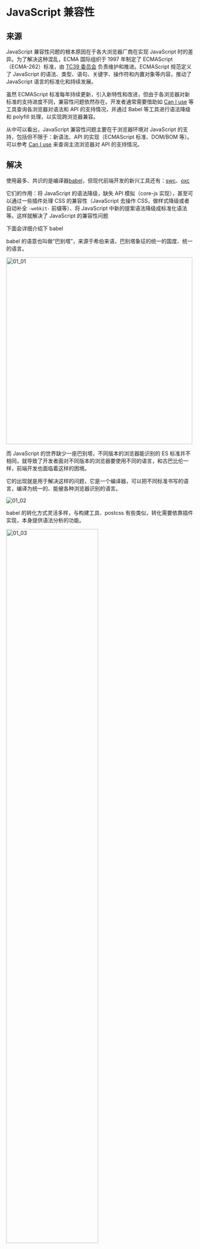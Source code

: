 # JavaScript 兼容性

## 来源

JavaScript 兼容性问题的根本原因在于各大浏览器厂商在实现 JavaScript 时的差异。为了解决这种混乱，ECMA 国际组织于 1997 年制定了 ECMAScript（ECMA-262）标准，由 [TC39 委员会](https://github.com/tc39/ecma262) 负责维护和推进。ECMAScript 规范定义了 JavaScript 的语法、类型、语句、关键字、操作符和内置对象等内容，推动了 JavaScript 语言的标准化和持续发展。

虽然 ECMAScript 标准每年持续更新，引入新特性和改进，但由于各浏览器对新标准的支持进度不同，兼容性问题依然存在。开发者通常需要借助如 [Can I use](https://caniuse.com/) 等工具查询各浏览器对语法和 API 的支持情况，并通过 Babel 等工具进行语法降级和 polyfill 处理，以实现跨浏览器兼容。

从中可以看出，JavaScript 兼容性问题主要在于浏览器环境对 JavaScript 的支持，包括但不限于：新语法、API 的实现（ECMAScript 标准、DOM/BOM 等）。可以参考 [Can I use](https://caniuse.com/) 来查询主流浏览器对 API 的支持情况。

## 解决

使用最多、共识的是编译器[babel](https://babeljs.io/)，但现代前端开发的新兴工具还有：[swc](https://github.com/swc-project/swc)、[oxc](https://github.com/oxc-project/oxc)

它们的作用：将 JavaScript 的语法降级，缺失 API 模拟（core-js 实现），甚至可以通过一些插件处理 CSS 的兼容性（JavaScript 去操作 CSS，做样式降级或者自动补全 `-webkit-` 前缀等）、将 JavaScript 中新的提案语法降级成标准化语法等。这样就解决了 JavaScript 的兼容性问题

下面会详细介绍下 babel

babel 的语意也叫做“巴别塔”，来源于希伯来语，巴别塔象征的统一的国度、统一的语言。

<img src="./../.images/chapter-4/01_01.png" alt="01_01" style="height: 500px" />

而 JavaScript 的世界缺少一座巴别塔，不同版本的浏览器能识别的 ES 标准并不相同，就导致了开发者面对不同版本的浏览器要使用不同的语言，和古巴比伦一样，前端开发也面临着这样的困境。

它的出现就是用于解决这样的问题，它是一个编译器，可以把不同标准书写的语言，编译为统一的、能被各种浏览器识别的语言。

<img src="./../.images/chapter-4/01_02.png" alt="01_02" />

babel 的转化方式灵活多样，与构建工具、postcss 有些类似，转化需要依靠插件实现，本身提供语法分析的功能。

<img src="./../.images/chapter-4/01_03.png" alt="01_03" style="width: 70%"/>

## Babel

官网：[babel](https://babeljs.io/)，中文网：[babel 中文网](https://babel.nodejs.cn/)

babel测试工具：[babel训练场](https://babeljs.io/repl)

### 使用

单独使用 babel，需要使用到`@babel/cli`和`@babel/core`这两个库。

`@babel/cli`：babel 核心库，提供了编译所需的所有 api

`@babel/core`：提供一个命令行工具，调用核心库的 api 完成编译

1. 安装：

   ```shell
   pnpm add -D @babel/core @babel/cli
   ```

2. 使用`@babel/cli`编译：

   ```shell
   # 按文件编译，--out-file 可以缩写为 -o，
   npx babel target.js --out-file output.js

   # 案目录编译, --out-dir 可以缩写为 -d
   npx babel src --out-dir lib
   ```

   其中还可以指定参数：

   - --watch（可以缩写为-w）可以在每次更改文件时编译文件

   - --source-maps（可以缩写为-s）来添加映射文件

   更多命令行参数参考：[docs babel-cli](https://babel.nodejs.cn/docs/babel-cli)

3. 使用 babel 插件

   一般情况下，我们使用 babel 的大部分功能是基于插件的，要启用这个功能需要

   - 使用 babel 的配置文件（babel 编译的入口）

     可以是`babel.config.json`、`.babel.json`、`.babelrc`，甚至可以在`package.json`中配置选项

     配置文件内容结构类似于：

     ```json
     {
     	"presets": [...],
         "plugins": [...]
     }
     ```

   - 根据经验、文档、插件仓库（自己手写也行）选择插件或者预设

     大部分情况下都会使用的到：@babel/preset-env 这个预设

     如果说你用框架是 react，使用 babel 时会用到 @babel/preset-react , 这个主要针对于 react ，比如它的 jsx 文件

     还有 TypeScript，使用 babel 时会用到 @babel/preset-typescript。

     插件仓库主要是一些语法转换插件（解析新的或者实验性 JavaScript 语法转换成向后兼容的 JavaScript 语法）、模块格式转化插件、预设插件等，地址：[插件列表](https://babel.nodejs.cn/docs/plugins-list)

     ::: tip 什么是预设呢？

     预设是多个插件的集合，配置预设可以节省必要插件的安装和配置项

     :::

   - 启用 babel 实时编译（自定义命令行参数）

     ```shell
     # 示例
     npx babel src -d dist -w
     ```

### babel预设

babel预设是一组插件的集合。

babel 配置文件中的`preset`就是配置**预设**的地方，需要注意的是 babel 预设的加载是有**顺序**的，是**从后往前**的，如果配置的预设有使用到同一个插件，那么最新的会覆盖旧的。

这里详细讲一下 babel 的 `@babel/preset-env` 预设，也是最常用的预设。下面是该预设包含的插件（截至2025年babel官网）:

<img src="./../.images/chapter-4/01_04.png" />

作用：使用最新的 JavaScript，而无需微观管理目标环境需要哪些**语法转换**和**API 转换**。这既让你的生活更轻松，也让 JavaScript 包更小！

| **转换类型** | **处理对象**            | **配置工具**                   | **示例**                        |
| :----------- | :---------------------- | :----------------------------- | :------------------------------ |
| **语法转换** | 新语法（ES6+ 语法特性） | `@babel/preset-env` + 语法插件 | 箭头函数、类、解构、可选链 `?.` |
| **API 转换** | 新 API（内置对象/方法） | `core-js` + `useBuiltIns` 配置 | `Promise`、`Array.includes()`   |

在这一节的配置项就涉及到了**API 转换**，至于**语法转换**在下一节[babel 插件](/knowledge/第四章文档.html#babel插件)中涉及

:::tip 预设`@babel/preset-env `会用上所有插件吗🧐

实际上不会，该预设会根据所包含的浏览器，自动选用插件集合，这个策略取决插件转换的语法在包含的浏览器中是否有必要。很显然，这个策略会非常合理，毕竟如果一种JavaScript语法能够在所包含的浏览器上运行，其转换这个语法的插件也没有必要使用。

> 这里提到的"预设会根据所包含的浏览器"，后面可以根据该预设的配置项配置。

:::

安装：

```shell
pnpm add -D @babel/preset-env
```

配置项：

```json
{
  "preset": [
    [
      "@babel/preset-env",
      {
        // 配置项 假设下面配置存在
        "a": "a1" // [!code ++]
      }
    ]
  ]
}
```

@babel/preset-env 预设也对[browserslist](https://github.com/browserslist/browserslist)进行了集成，可以通过选项 targets 来配置（需要将`ignoreBrowserslistConfig`置为 true），如:

```json
{
  "preset": [
    [
      "@babel/preset-env",
      {
        "ignoreBrowserslistConfig": true, // [!code ++]
        "targets": {
          // [!code ++]
          "chrome": "58", // [!code ++]
          "ie": "11" // [!code ++]
        } // [!code ++]
      }
    ]
  ]
}
```

但通常情况下，会使用[browserslist](https://github.com/browserslist/browserslist)指定的配置文件，往往是`.browserslistrc`文件，因为工程化生态系统中，像 postcss、stylelint 等一些工具也会使用到它，如：

```
last 10 version
> 1%
not ie <= 8
```

::: details 那 browserslist 是什么？

它的作用是通过其配置文件去涵盖你想要**兼容的浏览器范围**，它的语法使用需要参考：[Browserslist](https://browsersl.ist/)，下面使用一个示例（语法使用在左侧有文档）：

<img src="./../.images/chapter-4/01_05.png" />

:::

那么接下来讲一下这个预设常用的几个配置项：

1. usebuiltins

   用于如何处理 polyfill，默认为 false，也就是禁用 polyfill。使用"usage"或者"entry"才会引入 core-js 作为 polyfill，而"usage"和"entry"的区别在于："usage"是按需引入（仅添加代码中实际用到的 API 的 polyfill），"entry"是全量引入（根据目标浏览器，一次性引入所有可能缺失的提案 polyfill）

2. core-js

   一般情况下传递一个对象，如果是字符串代表版本，如：`"core-js": "3.41"`

   version: 指定`core-js`的版本

   shippedProposals: 是否启用浏览器中发布了一段时间的提案 polyfill 和转换

3. modules

   这个配置将启用将 ES 模块语法转换为另一种模块类型，将此设置为 `false` 将保留 ES 模块。仅当你打算将原生 ES 模块发送到浏览器时才使用此选项。如果你使用 Babel 的 bundler，默认的 `modules: "auto"` 总是首选。

   这个配置可以是 "amd" | "umd" | "systemjs" | "commonjs" | "cjs" | "auto" | false

4. ignoreBrowserslistConfig

   用于指示 Babel 是否忽略项目中的 Browserslist 配置文件，默认为 false

   如果启用（true）时，通常和 target 搭配

5. includes 和 exclude

   includes 选项指定一个字符串数组，每一个字符串元素也就是babel插件的名称，强制使用每个babel插件，可选用的有效字符串：[babel插件](https://github.com/babel/babel/blob/main/packages/babel-preset-env/src/available-plugins.ts) 和 内置插件（[核心 js@3](https://github.com/babel/babel/blob/master/packages/babel-preset-env/src/polyfills/corejs3/built-in-definitions.js) 和 [核心 js@2](https://github.com/babel/babel/blob/master/packages/babel-preset-env/src/polyfills/corejs2/built-in-definitions.js)）

   exclude 选项指定一个始终排除/删除的插件数组。可能的选项与上面的include选项相同

::: details 什么是 polyfill（垫片）?

它是指一段 JavaScript 代码，它用于在现代浏览器中“模拟”或“填充”哪些旧版本浏览器原生不支持的 JavaScript API、HTML 5 功能或者 CSS 特性

polyfill（垫片）的目的是：让开发者能够使用最新的 Web 标准特性进行开发，同时确保这些特性在老旧或不支持它们的浏览器中也能基本正常运行，从而提升跨浏览器的兼容性。

比如从 [Can I use](https://caniuse.com/) 查找 Array.prototype.with API（ES2023 新出的）：

<img src="./../.images/chapter-4/01_06.png" />

发现我们需要兼容 IE 和 一些不知道是否实现的其他浏览器（如 UC Browser for Android 等），我通过 babel 引入 polyfill，查看编译后结果：

<img src="./../.images/chapter-4/01_07.png" />

但是在使用 babel 的 polyfill 需要注意一点，就是图片上`core-js`做 polyfill 的库，它是对 **ECMAScript 标准 API**做垫片处理，不对 Web API 做垫片处理（比如：浏览器环境的 fetch）

:::

其他的预设感兴趣可以自己去探索：[babel presets](https://babel.nodejs.cn/docs/presets)

这里还推荐一个预设[babel-minify](https://github.com/babel/minify)可以减少构建后的 JavaScript 体积

### babel插件

babel 配置文件中的`plugins`就是配置**插件**的地方，同样插件的加载也是有顺序的，是**从前往后**（与`babel预设`相反），且**插件是在预设之前运行**。

插件的选项配置和预设类似：

```json
{
  // ...
  "plugins": [
    [
      // 插件名 // [!code ++]
      "xxx", // [!code ++]
      {
        // [!code ++]
        // 插件选项 // [!code ++]
        "option1": "val1", // [!code ++]
        "option2": "val2" // [!code ++]
      } // [!code ++]
    ]
  ]
}
```

下面是一些有意思的插件：

1. `babel-plugin-transform-remove-console`

   该插件会移除源码中的打印的日志

   <img src="./../.images/chapter-4/01_08.png" />

   配置项：

   `exclude`：排除的 console api 方式

   如：

   ```json
   {
     "plugins": [
       // console.error 和 console.warn 不会被插件移除
       [
         "babel-plugin-transform-remove-console", // [!code focus]
         { "exclude": ["error", "warn"] }, // [!code focus]
       ]
     ]
   }
   ```

2. `@babel/plugin-transform-json-modules`

   这个插件可以将ES2025的新特性，作用是将 `import ... with { type: "json" }` 声明转换为特定于平台的 API 以读取然后 `JSON.parse` 导入的文件。

   在示例中[babel训练场](https://babeljs.io/repl)会将这种语法转换成**Browsers**和**node.js**都兼容的模式：

   <img src="./../.images/chapter-4/01_09.png" />

   使用：

   ```json
   {
       "plugins": [
           ["@babel/plugin-transform-json-modules"], // [!code focus]
       ]
   }
   ```

   如果需要转换成其他的CommonJS等语法规范，可以设置 `@babel/preset-env` 预设的`modules`选项。

3. `@babel/plugin-transform-class-properties`

   这个插件是ES2022的新特性，可以转换四种类属性的写法，降级为兼容的语法：

   * 类属性被赋值为固定值
   * 类属性被赋值为箭头函数
   * 静态类属性被赋值为固定值
   * 静态类属性被赋值为函数表达式

   可以在[babel训练场](https://babeljs.io/repl)看到这四种写法和经过该插件编译后的结果：

   ![使用@babel/plugin-transform-class-properties编译](./../.images/chapter-4/01_10.png)

   结合@babel/preset-env使用：

   ```json
   {
       "preset-env": [
       [
         "@babel/preset-env",
         {
           // 省略其他。。。。。
           "include": [
             // 全称为 "@babel/plugin-transform-class-properties"，下面是简写 // [!code focus]
             "transform-class-properties", // [!code focus]
           ]
         }
       ]
     ]
   }
   ```

4. `@babel/plugin-transform-private-property-in-object`

   这个插件是ES2022的新特性，可以转换类中的[私有元素](https://developer.mozilla.org/zh-CN/docs/Web/JavaScript/Reference/Classes/Private_elements)，降级为兼容的语法。

   > 当今环境大部分浏览器都支持了私有元素，所以在babel训练场编译的时候，需要加入该语法不兼容的浏览器才能转换为兼容的语法。

   在[babel训练场](https://babeljs.io/repl)可以看到私有属性经过该插件编译后的结果：

   ![使用@babel/plugin-transform-private-property-in-object编译](./../.images/chapter-4/01_11.png)

   ```json
   {
       "preset-env": [
       [
         "@babel/preset-env",
         {
           // 省略其他。。。。。
           "include": [
             // 全称为 "@babel/plugin-transform-private-property-in-object"，下面是简写 // [!code focus]
             "transform-private-property-in-object", // [!code focus]
           ]
         }
       ]
     ]
   }
   ```

::: info 代码示例

请参考`/concept/Babel`子仓库

:::
